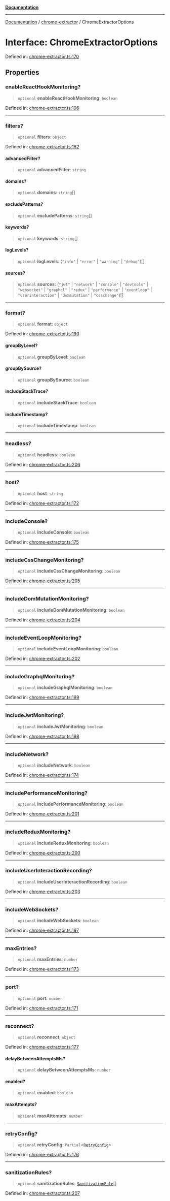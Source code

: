 [**Documentation**](../../README.md)

***

[Documentation](../../README.md) / [chrome-extractor](../README.md) / ChromeExtractorOptions

# Interface: ChromeExtractorOptions

Defined in: [chrome-extractor.ts:170](https://github.com/Jason-Vaughan/CLiTS/blob/08dc9183978ffe290c0eea07fbaf407630d61e44/src/chrome-extractor.ts#L170)

## Properties

### enableReactHookMonitoring?

> `optional` **enableReactHookMonitoring**: `boolean`

Defined in: [chrome-extractor.ts:196](https://github.com/Jason-Vaughan/CLiTS/blob/08dc9183978ffe290c0eea07fbaf407630d61e44/src/chrome-extractor.ts#L196)

***

### filters?

> `optional` **filters**: `object`

Defined in: [chrome-extractor.ts:182](https://github.com/Jason-Vaughan/CLiTS/blob/08dc9183978ffe290c0eea07fbaf407630d61e44/src/chrome-extractor.ts#L182)

#### advancedFilter?

> `optional` **advancedFilter**: `string`

#### domains?

> `optional` **domains**: `string`[]

#### excludePatterns?

> `optional` **excludePatterns**: `string`[]

#### keywords?

> `optional` **keywords**: `string`[]

#### logLevels?

> `optional` **logLevels**: (`"info"` \| `"error"` \| `"warning"` \| `"debug"`)[]

#### sources?

> `optional` **sources**: (`"jwt"` \| `"network"` \| `"console"` \| `"devtools"` \| `"websocket"` \| `"graphql"` \| `"redux"` \| `"performance"` \| `"eventloop"` \| `"userinteraction"` \| `"dommutation"` \| `"csschange"`)[]

***

### format?

> `optional` **format**: `object`

Defined in: [chrome-extractor.ts:190](https://github.com/Jason-Vaughan/CLiTS/blob/08dc9183978ffe290c0eea07fbaf407630d61e44/src/chrome-extractor.ts#L190)

#### groupByLevel?

> `optional` **groupByLevel**: `boolean`

#### groupBySource?

> `optional` **groupBySource**: `boolean`

#### includeStackTrace?

> `optional` **includeStackTrace**: `boolean`

#### includeTimestamp?

> `optional` **includeTimestamp**: `boolean`

***

### headless?

> `optional` **headless**: `boolean`

Defined in: [chrome-extractor.ts:206](https://github.com/Jason-Vaughan/CLiTS/blob/08dc9183978ffe290c0eea07fbaf407630d61e44/src/chrome-extractor.ts#L206)

***

### host?

> `optional` **host**: `string`

Defined in: [chrome-extractor.ts:172](https://github.com/Jason-Vaughan/CLiTS/blob/08dc9183978ffe290c0eea07fbaf407630d61e44/src/chrome-extractor.ts#L172)

***

### includeConsole?

> `optional` **includeConsole**: `boolean`

Defined in: [chrome-extractor.ts:175](https://github.com/Jason-Vaughan/CLiTS/blob/08dc9183978ffe290c0eea07fbaf407630d61e44/src/chrome-extractor.ts#L175)

***

### includeCssChangeMonitoring?

> `optional` **includeCssChangeMonitoring**: `boolean`

Defined in: [chrome-extractor.ts:205](https://github.com/Jason-Vaughan/CLiTS/blob/08dc9183978ffe290c0eea07fbaf407630d61e44/src/chrome-extractor.ts#L205)

***

### includeDomMutationMonitoring?

> `optional` **includeDomMutationMonitoring**: `boolean`

Defined in: [chrome-extractor.ts:204](https://github.com/Jason-Vaughan/CLiTS/blob/08dc9183978ffe290c0eea07fbaf407630d61e44/src/chrome-extractor.ts#L204)

***

### includeEventLoopMonitoring?

> `optional` **includeEventLoopMonitoring**: `boolean`

Defined in: [chrome-extractor.ts:202](https://github.com/Jason-Vaughan/CLiTS/blob/08dc9183978ffe290c0eea07fbaf407630d61e44/src/chrome-extractor.ts#L202)

***

### includeGraphqlMonitoring?

> `optional` **includeGraphqlMonitoring**: `boolean`

Defined in: [chrome-extractor.ts:199](https://github.com/Jason-Vaughan/CLiTS/blob/08dc9183978ffe290c0eea07fbaf407630d61e44/src/chrome-extractor.ts#L199)

***

### includeJwtMonitoring?

> `optional` **includeJwtMonitoring**: `boolean`

Defined in: [chrome-extractor.ts:198](https://github.com/Jason-Vaughan/CLiTS/blob/08dc9183978ffe290c0eea07fbaf407630d61e44/src/chrome-extractor.ts#L198)

***

### includeNetwork?

> `optional` **includeNetwork**: `boolean`

Defined in: [chrome-extractor.ts:174](https://github.com/Jason-Vaughan/CLiTS/blob/08dc9183978ffe290c0eea07fbaf407630d61e44/src/chrome-extractor.ts#L174)

***

### includePerformanceMonitoring?

> `optional` **includePerformanceMonitoring**: `boolean`

Defined in: [chrome-extractor.ts:201](https://github.com/Jason-Vaughan/CLiTS/blob/08dc9183978ffe290c0eea07fbaf407630d61e44/src/chrome-extractor.ts#L201)

***

### includeReduxMonitoring?

> `optional` **includeReduxMonitoring**: `boolean`

Defined in: [chrome-extractor.ts:200](https://github.com/Jason-Vaughan/CLiTS/blob/08dc9183978ffe290c0eea07fbaf407630d61e44/src/chrome-extractor.ts#L200)

***

### includeUserInteractionRecording?

> `optional` **includeUserInteractionRecording**: `boolean`

Defined in: [chrome-extractor.ts:203](https://github.com/Jason-Vaughan/CLiTS/blob/08dc9183978ffe290c0eea07fbaf407630d61e44/src/chrome-extractor.ts#L203)

***

### includeWebSockets?

> `optional` **includeWebSockets**: `boolean`

Defined in: [chrome-extractor.ts:197](https://github.com/Jason-Vaughan/CLiTS/blob/08dc9183978ffe290c0eea07fbaf407630d61e44/src/chrome-extractor.ts#L197)

***

### maxEntries?

> `optional` **maxEntries**: `number`

Defined in: [chrome-extractor.ts:173](https://github.com/Jason-Vaughan/CLiTS/blob/08dc9183978ffe290c0eea07fbaf407630d61e44/src/chrome-extractor.ts#L173)

***

### port?

> `optional` **port**: `number`

Defined in: [chrome-extractor.ts:171](https://github.com/Jason-Vaughan/CLiTS/blob/08dc9183978ffe290c0eea07fbaf407630d61e44/src/chrome-extractor.ts#L171)

***

### reconnect?

> `optional` **reconnect**: `object`

Defined in: [chrome-extractor.ts:177](https://github.com/Jason-Vaughan/CLiTS/blob/08dc9183978ffe290c0eea07fbaf407630d61e44/src/chrome-extractor.ts#L177)

#### delayBetweenAttemptsMs?

> `optional` **delayBetweenAttemptsMs**: `number`

#### enabled?

> `optional` **enabled**: `boolean`

#### maxAttempts?

> `optional` **maxAttempts**: `number`

***

### retryConfig?

> `optional` **retryConfig**: `Partial`\<[`RetryConfig`](../../platform/chrome-error-handler/interfaces/RetryConfig.md)\>

Defined in: [chrome-extractor.ts:176](https://github.com/Jason-Vaughan/CLiTS/blob/08dc9183978ffe290c0eea07fbaf407630d61e44/src/chrome-extractor.ts#L176)

***

### sanitizationRules?

> `optional` **sanitizationRules**: [`SanitizationRule`](../../utils/data-sanitizer/interfaces/SanitizationRule.md)[]

Defined in: [chrome-extractor.ts:207](https://github.com/Jason-Vaughan/CLiTS/blob/08dc9183978ffe290c0eea07fbaf407630d61e44/src/chrome-extractor.ts#L207)
